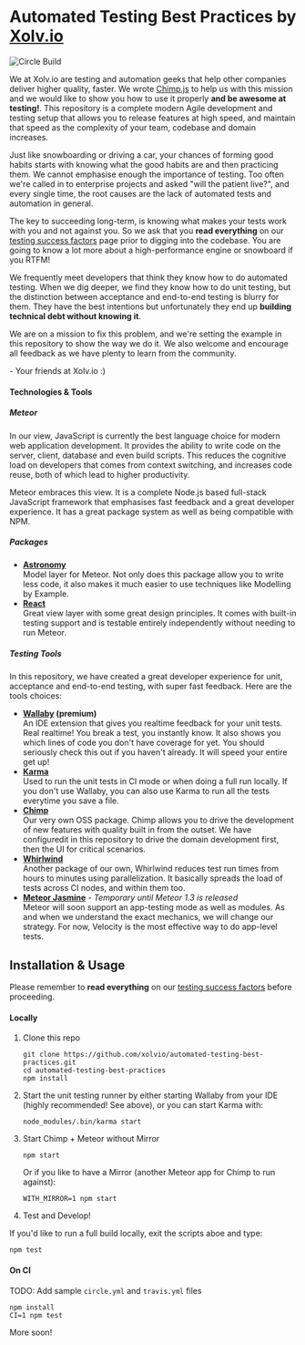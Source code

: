 # Automated Testing Best Practices by [Xolv.io](http://xolv.io)
![Circle Build](https://circleci.com/gh/xolvio/automated-testing-best-practices.svg?style=shield&circle-token=:circle-token)

We at Xolv.io are testing and automation geeks that help other companies deliver higher quality, faster. We wrote [Chimp.js](http://chimpjs.com) to help us with this mission and we would like to show you how to use it properly **and be awesome at testing!**. This repository is a complete modern Agile development and testing setup that allows you to release features at high speed, and maintain that speed as the complexity of your team, codebase and domain increases.

Just like snowboarding or driving a car, your chances of forming good habits starts with knowing what the good habits are and then practicing them. We cannot emphasise enough the importance of testing. Too often we're called in to enterprise projects and asked "will the patient live?", and every single time, the root causes are the lack of automated tests and automation in general. 

The key to succeeding long-term, is knowing what makes your tests work with you and not against you. So we ask that you **read everything** on our [testing success factors](./content/TESTING-SUCCESS-FACTORS.md) page prior to digging into the codebase. You are going to know a lot more about a high-performance engine or snowboard if you RTFM!

We frequently meet developers that think they know how to do automated testing. When we dig deeper, we find they know how to do unit testing, but the distinction between acceptance and end-to-end testing is blurry for them. They have the best intentions but unfortunately they end up **building technical debt without knowing it**.

We are on a mission to fix this problem, and we're setting the example in this repository to show the way we do it. We also welcome and encourage all feedback as we have plenty to learn from the community.

\- Your friends at Xolv.io :)


#### Technologies & Tools

##### Meteor
In our view, JavaScript is currently the best language choice for modern web application development. It provides the ability to write code on the server, client, database and even build scripts. This reduces the cognitive load on developers that comes from context switching, and increases code reuse, both of which lead to higher productivity. 

Meteor embraces this view. It is a complete Node.js based full-stack JavaScript framework that emphasises fast feedback and a great developer experience. It has a great package system as well as being compatible with NPM. 

##### Packages

* **[Astronomy](http://astronomy.jagi.io)**<br/>
  Model layer for Meteor. Not only does this package allow you to write less code, it also makes it much easier to use techniques like Modelling by Example.
* **[React](https://facebook.github.io/react/)**<br/>
  Great view layer with some great design principles. It comes with built-in testing support and is testable entirely independently without needing to run Meteor. 

##### Testing Tools

In this repository, we have created a great developer experience for unit, acceptance and end-to-end testing, with super fast feedback. Here are the tools choices:

* **[Wallaby](http://wallabyjs.com/) (premium)**<br/>
  An IDE extension that gives you realtime feedback for your unit tests. Real realtime! You break a test, you instantly know. It also shows you which lines of code you don't have coverage for yet. You should seriously check this out if you haven't already. It will speed your entire get up!
* **[Karma](http://karma-runner.github.io/)**<br/>
  Used to run the unit tests in CI mode or when doing a full run locally. If you don't use Wallaby, you can also use Karma to run all the tests everytime you save a file.
* **[Chimp](https://github.com/xolvio/chimp/)**<br/>
  Our very own OSS package. Chimp allows you to drive the development of new features with quality built in from the outset. We have configuredit in this repository to drive the domain development first, then the UI for critical scenarios. 
* **[Whirlwind](https://github.com/xolvio/whirlwind)**<br/>
  Another package of our own, Whirlwind reduces test run times from hours to minutes using parallelization. It basically spreads the load of tests across CI nodes, and within them too.   
* **[Meteor Jasmine](https://github.com/xolvio/meteor-jasmine/)** *- Temporary until Meteor 1.3 is released*<br/>
  Meteor will soon support an app-testing mode as well as modules. As and when we understand the exact mechanics, we will change our strategy. For now, Velocity is the most effective way to do app-level tests.

## Installation & Usage

Please remember to **read everything** on our [testing success factors](./content/TESTING-SUCCESS-FACTORS.md) before proceeding.

#### Locally
1. Clone this repo<br/>
   ```
   git clone https://github.com/xolvio/automated-testing-best-practices.git
   cd automated-testing-best-practices
   npm install
   ```

2. Start the unit testing runner by either starting Wallaby from your IDE (highly recommended! See above), or you can start Karma with:
   ```
   node_modules/.bin/karma start
   ```
   
3. Start Chimp + Meteor without Mirror<br/>
   ```
   npm start
   ```
   Or if you like to have a Mirror (another Meteor app for Chimp to run against):<br/>
   ```
   WITH_MIRROR=1 npm start
   ```
   
4. Test and Develop!

If you'd like to run a full build locally, exit the scripts aboe and type:

```
npm test
```

#### On CI

TODO: Add sample `circle.yml` and `travis.yml` files

```
npm install
CI=1 npm test
```

More soon!
